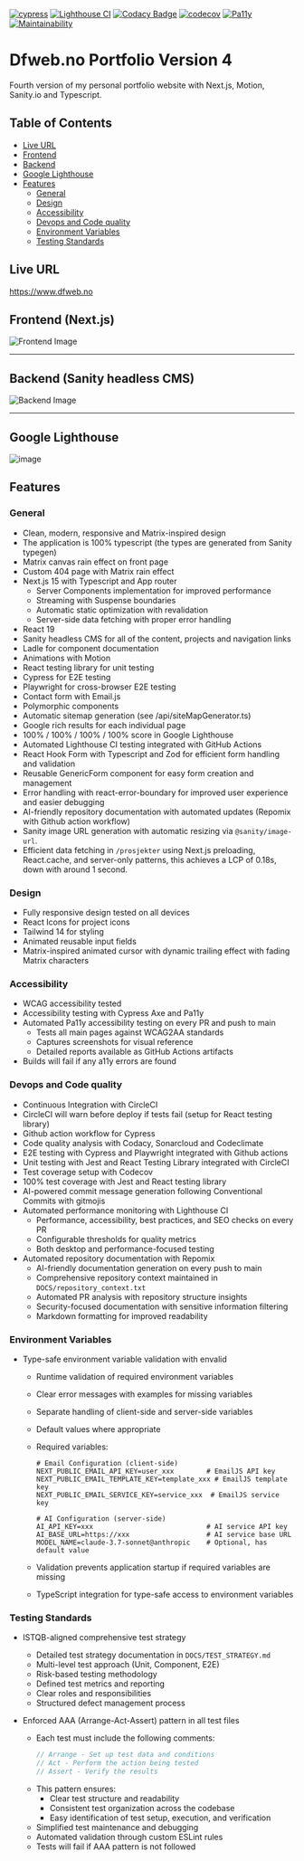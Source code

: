 [![cypress](https://github.com/w3bdesign/dfweb-v4/actions/workflows/cypress.yml/badge.svg)](https://github.com/w3bdesign/dfweb-v4/actions/workflows/cypress.yml)
[![Lighthouse CI](https://github.com/w3bdesign/dfweb-v4/actions/workflows/lighthouse.yml/badge.svg)](https://github.com/w3bdesign/dfweb-v4/actions/workflows/lighthouse.yml)
[![Codacy Badge](https://app.codacy.com/project/badge/Grade/3e803ad0f17146b78bbed9850eb1461f)](https://app.codacy.com/gh/w3bdesign/dfweb-v4/dashboard?utm_source=gh&utm_medium=referral&utm_content=&utm_campaign=Badge_grade)
[![codecov](https://codecov.io/gh/w3bdesign/dfweb-v4/graph/badge.svg?token=AHQW8WQ6U8)](https://codecov.io/gh/w3bdesign/dfweb-v4)
[![Pa11y](https://github.com/w3bdesign/dfweb-v4/actions/workflows/pa11y.yml/badge.svg)](https://github.com/w3bdesign/dfweb-v4/actions/workflows/pa11y.yml)
[![Maintainability](https://api.codeclimate.com/v1/badges/8d5cae5017b1a9698843/maintainability)](https://codeclimate.com/github/w3bdesign/dfweb-v4/maintainability)

# Dfweb.no Portfolio Version 4

Fourth version of my personal portfolio website with Next.js, Motion, Sanity.io and Typescript.

## Table of Contents

- [Live URL](#live-url)
- [Frontend](#frontend)
- [Backend](#backend)
- [Google Lighthouse](#google-lighthouse)
- [Features](#features)
  - [General](#general)
  - [Design](#design)
  - [Accessibility](#accessibility)
  - [Devops and Code quality](#devops-and-code-quality)
  - [Environment Variables](#environment-variables)
  - [Testing Standards](#testing-standards)

## Live URL

<https://www.dfweb.no>

## Frontend (Next.js)

<img src="/public/images/frontend.png" alt="Frontend Image" />

---

## Backend (Sanity headless CMS)

<img src="https://github.com/user-attachments/assets/67099a89-0cda-458a-9fcd-ab09b016ace4" alt="Backend Image" />

---

## Google Lighthouse

![image](https://github.com/user-attachments/assets/418aa995-1913-4946-b6f8-5ca8eb9d07a5)

## Features

### General

- Clean, modern, responsive and Matrix-inspired design
- The application is 100% typescript (the types are generated from Sanity typegen)
- Matrix canvas rain effect on front page
- Custom 404 page with Matrix rain effect
- Next.js 15 with Typescript and App router
  - Server Components implementation for improved performance
  - Streaming with Suspense boundaries
  - Automatic static optimization with revalidation
  - Server-side data fetching with proper error handling
- React 19
- Sanity headless CMS for all of the content, projects and navigation links
- Ladle for component documentation
- Animations with Motion
- React testing library for unit testing
- Cypress for E2E testing
- Playwright for cross-browser E2E testing
- Contact form with Email.js
- Polymorphic components
- Automatic sitemap generation (see /api/siteMapGenerator.ts)
- Google rich results for each individual page
- 100% / 100% / 100% / 100% score in Google Lighthouse
- Automated Lighthouse CI testing integrated with GitHub Actions
- React Hook Form with Typescript and Zod for efficient form handling and validation
- Reusable GenericForm component for easy form creation and management
- Error handling with react-error-boundary for improved user experience and easier debugging
- AI-friendly repository documentation with automated updates (Repomix with Github action workflow)
- Sanity image URL generation with automatic resizing via `@sanity/image-url`.
- Efficient data fetching in `/prosjekter` using Next.js preloading, React.cache, and server-only patterns, this achieves a LCP of 0.18s, down with around 1 second.

### Design

- Fully responsive design tested on all devices
- React Icons for project icons
- Tailwind 14 for styling
- Animated reusable input fields
- Matrix-inspired animated cursor with dynamic trailing effect with fading Matrix characters

### Accessibility

- WCAG accessibility tested
- Accessibility testing with Cypress Axe and Pa11y
- Automated Pa11y accessibility testing on every PR and push to main
  - Tests all main pages against WCAG2AA standards
  - Captures screenshots for visual reference
  - Detailed reports available as GitHub Actions artifacts
- Builds will fail if any a11y errors are found

### Devops and Code quality

- Continuous Integration with CircleCI
- CircleCI will warn before deploy if tests fail (setup for React testing library)
- Github action workflow for Cypress
- Code quality analysis with Codacy, Sonarcloud and Codeclimate
- E2E testing with Cypress and Playwright integrated with Github actions
- Unit testing with Jest and React Testing Library integrated with CircleCI
- Test coverage setup with Codecov
- 100% test coverage with Jest and React testing library
- AI-powered commit message generation following Conventional Commits with gitmojis
- Automated performance monitoring with Lighthouse CI
  - Performance, accessibility, best practices, and SEO checks on every PR
  - Configurable thresholds for quality metrics
  - Both desktop and performance-focused testing
- Automated repository documentation with Repomix
  - AI-friendly documentation generation on every push to main
  - Comprehensive repository context maintained in `DOCS/repository_context.txt`
  - Automated PR analysis with repository structure insights
  - Security-focused documentation with sensitive information filtering
  - Markdown formatting for improved readability

### Environment Variables

- Type-safe environment variable validation with envalid

  - Runtime validation of required environment variables
  - Clear error messages with examples for missing variables
  - Separate handling of client-side and server-side variables
  - Default values where appropriate
  - Required variables:

    ```env
    # Email Configuration (client-side)
    NEXT_PUBLIC_EMAIL_API_KEY=user_xxx        # EmailJS API key
    NEXT_PUBLIC_EMAIL_TEMPLATE_KEY=template_xxx # EmailJS template key
    NEXT_PUBLIC_EMAIL_SERVICE_KEY=service_xxx  # EmailJS service key

    # AI Configuration (server-side)
    AI_API_KEY=xxx                            # AI service API key
    AI_BASE_URL=https://xxx                   # AI service base URL
    MODEL_NAME=claude-3.7-sonnet@anthropic    # Optional, has default value
    ```

  - Validation prevents application startup if required variables are missing
  - TypeScript integration for type-safe access to environment variables

### Testing Standards

- ISTQB-aligned comprehensive test strategy

  - Detailed test strategy documentation in `DOCS/TEST_STRATEGY.md`
  - Multi-level test approach (Unit, Component, E2E)
  - Risk-based testing methodology
  - Defined test metrics and reporting
  - Clear roles and responsibilities
  - Structured defect management process

- Enforced AAA (Arrange-Act-Assert) pattern in all test files
  - Each test must include the following comments:
    ```typescript
    // Arrange - Set up test data and conditions
    // Act - Perform the action being tested
    // Assert - Verify the results
    ```
  - This pattern ensures:
    - Clear test structure and readability
    - Consistent test organization across the codebase
    - Easy identification of test setup, execution, and verification
  - Simplified test maintenance and debugging
  - Automated validation through custom ESLint rules
  - Tests will fail if AAA pattern is not followed
